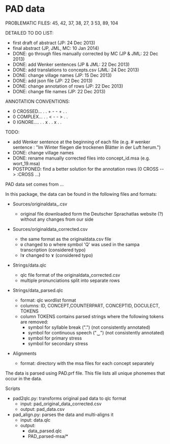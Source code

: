 PAD data
========


PROBLEMATIC FILES: 45, 42, 37, 38, 27, 3 53, 89, 104


DETAILED TO DO LIST:

- first draft of abstract (JP: 24 Dec 2013)
- final abstract (JP, JML, MC: 10 Jan 2014)
- DONE: go through files manually corrected by MC (JP & JML: 22 Dec 2013) 
- DONE: add Wenker sentences (JP & JML: 22 Dec 2013)
- DONE: add translations to concepts.csv (JML: 24 Dec 2013)
- DONE: change village names (JP: 15 Dec 2013)
- DONE: add json file (JP: 22 Dec 2013)
- DONE: change annotation of rows (JP: 22 Dec 2013)
- DONE: change file names (JP: 22 Dec 2013)


ANNOTATION CONVENTIONS:

- 0      CROSSED...	. . + - - + . .
- 0      COMPLEX...	. . < - - > . .
- 0      IGNORE....	. . x . . x . .


TODO:

- add Wenker sentence at the beginning of each file (e.g. # wenker sentence : "Im Winter fliegen die trockenen Blätter in der Luft herum.")
- DONE: change village names
- DONE: rename manually corrected files into concept\_id.msa (e.g. wort\_19.msa)
- POSTPONED: find a better solution for the annotation rows (0	CROSS --> :CROSS	...)


PAD data set comes from ...


In this package, the data can be found in the following files and formats:

- Sources/originaldata_.csv
	- original file downloaded form the Deutscher Sprachatlas website (?) without any changes from our side
	
- Sources/originaldata\_corrected.csv 
	- the same format as the originaldata.csv file
	- ʋ changed to ɒ where symbol 'Q' was used in the sampa transcription (considered typo)
	- lɤ changed to ɤ (considered typo)

- Strings/data.qlc
	- qlc file format of the originaldata\_corrected.csv 
	- multiple pronunciations split into separate rows

- Strings/data_parsed.qlc
	- format: qlc wordlist format
	- columns: ID, CONCEPT,COUNTERPART, CONCEPTID, DOCULECT, TOKENS
	- column TOKENS contains parsed strings where the following tokens are removed:
		- symbol for syllable break (".")  (not consistently annotated)
		- symbol for continuous speech ("‿")  (not consistently annotated)
		- symbol for primary stress 
		- symbol for secondary stress 


- Alignments
	- format: directory with the msa files for each concept  separately 

The data is parsed using PAD.prf file. This file lists all unique phonemes that occur in the data.

Scripts

- pad2qlc.py: transforms original pad data to qlc format
	- input: pad\_original\_data\_corrected.csv
	- output: pad\_data.csv
- pad\_align.py: parses the data and multi-aligns it
	- input: data.qlc
	- output:
		- data\_parsed.qlc
		- PAD\_parsed-msa/* 


